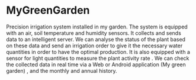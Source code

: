 # MyGreenGarden
Precision irrigation system installed in my garden. The system is equipped with an  air, soil temperature  and humidity  sensors. It collects and sends  data to an intelligent server. We can analyse the status of the plant based on these data and send an irrigation order to give it the necessary water quantities  in order to have the optimal production. It is also equipped with a sensor for light quantities to measure the plant activity rate . We can check the collected  data in real time  via a Web or Android application (My green garden) , and the  monthly and annual  history.

